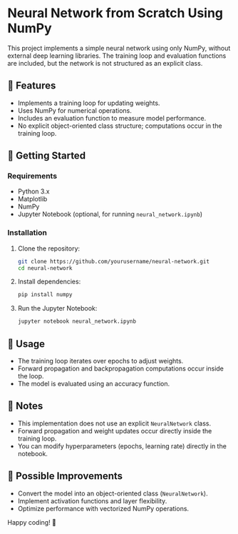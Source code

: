 # Neural Network from Scratch Using NumPy

This project implements a simple neural network using only NumPy, without external deep learning libraries. The training loop and evaluation functions are included, but the network is not structured as an explicit class.

## 📌 Features
- Implements a training loop for updating weights.
- Uses NumPy for numerical operations.
- Includes an evaluation function to measure model performance.
- No explicit object-oriented class structure; computations occur in the training loop.

## 🚀 Getting Started

### **Requirements**
- Python 3.x
- Matplotlib
- NumPy
- Jupyter Notebook (optional, for running `neural_network.ipynb`)

### **Installation**
1. Clone the repository:
   ```bash
   git clone https://github.com/yourusername/neural-network.git
   cd neural-network
   ```
2. Install dependencies:
   ```bash
   pip install numpy
   ```
3. Run the Jupyter Notebook:
   ```bash
   jupyter notebook neural_network.ipynb
   ```

## 📖 Usage
- The training loop iterates over epochs to adjust weights.
- Forward propagation and backpropagation computations occur inside the loop.
- The model is evaluated using an accuracy function.

## 📝 Notes
- This implementation does not use an explicit `NeuralNetwork` class.
- Forward propagation and weight updates occur directly inside the training loop.
- You can modify hyperparameters (epochs, learning rate) directly in the notebook.

## 🔧 Possible Improvements
- Convert the model into an object-oriented class (`NeuralNetwork`).
- Implement activation functions and layer flexibility.
- Optimize performance with vectorized NumPy operations.

Happy coding! 🚀
